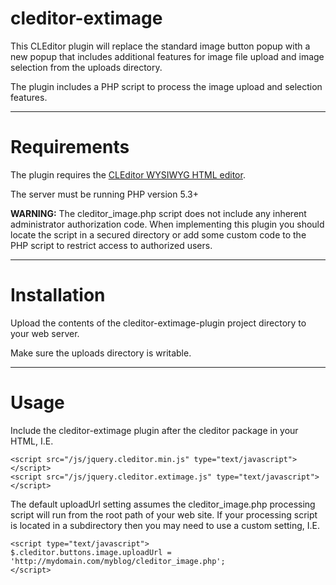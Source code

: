 # cleditor-extimage

This CLEditor plugin will replace the standard image button popup with a new popup that
includes additional features for image file upload and image selection from the uploads 
directory.

The plugin includes a PHP script to process the image upload and selection features.

---------------------------------

# Requirements

The plugin requires the [CLEditor WYSIWYG HTML editor](http://premiumsoftware.net/CLEditor).

The server must be running PHP version 5.3+

**WARNING:** The cleditor_image.php script does not include any inherent administrator
authorization code. When implementing this plugin you should locate the script in a secured
directory or add some custom code to the PHP script to restrict access to authorized users.

---------------------------------


# Installation

Upload the contents of the cleditor-extimage-plugin project directory to your web server.

Make sure the uploads directory is writable.

---------------------------------


# Usage

Include the cleditor-extimage plugin after the cleditor package in your HTML, I.E.

```
<script src="/js/jquery.cleditor.min.js" type="text/javascript"></script>
<script src="/js/jquery.cleditor.extimage.js" type="text/javascript"></script>
```

The default uploadUrl setting assumes the cleditor_image.php processing script will
run from the root path of your web site. If your processing script is located in
a subdirectory then you may need to use a custom setting, I.E.

```
<script type="text/javascript">
$.cleditor.buttons.image.uploadUrl = 'http://mydomain.com/myblog/cleditor_image.php';
</script>
```
